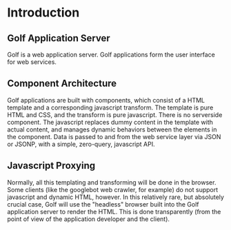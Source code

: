 
Introduction
============

Golf Application Server
-----------------------

Golf is a web application server. Golf applications form the user interface 
for web services. 

Component Architecture
----------------------

Golf applications are built with components, which
consist of a HTML template and a corresponding javascript transform. The
template is pure HTML and CSS, and the transform is pure javascript. There
is no serverside component. The javascript replaces dummy content in the
template with actual content, and manages dynamic behaviors between the
elements in the component. Data is passed to and from the web service layer
via JSON or JSONP, with a simple, zero-query, javascript API.

Javascript Proxying
-------------------

Normally, all this templating and transforming will be done in the browser.
Some clients (like the googlebot web crawler, for example) do not
support javascript and dynamic HTML, however. In this relatively rare, but
absolutely crucial case, Golf will use the "headless" browser built into the
Golf application server to render the HTML. This is done transparently (from
the point of view of the application developer and the client).


